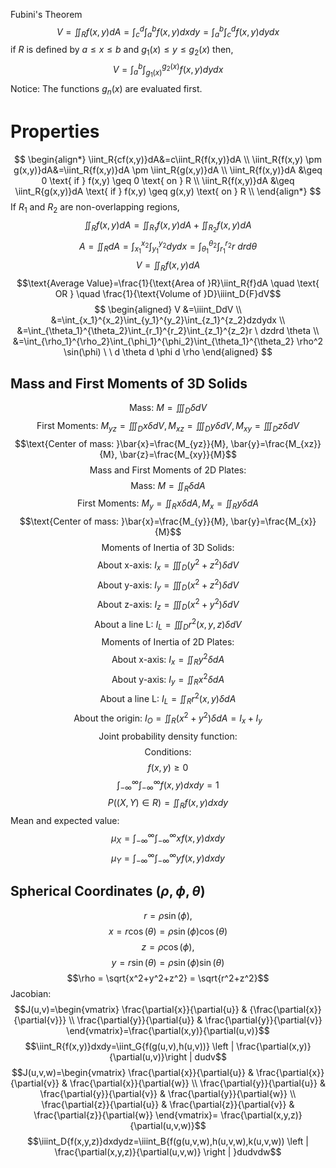 Fubini's Theorem 
$$V=\iint_R{f(x,y)}dA=\int_c^d{\int_a^b{f(x,y)}}dxdy=\int_a^b{\int_c^d{f(x,y)}}dydx$$
if $R$ is defined by $a\leq x \leq b$ and $g_1(x) \leq y \leq g_2(x)$ then,
$$V=\int_a^b{\int_{g_1(x)}^{g_2(x)}{f(x,y)}}dydx$$
Notice: The functions $g_n(x)$ are evaluated first.
# Properties
$$
\begin{align*}
\iint_R{cf(x,y)}dA&=c\iint_R{f(x,y)}dA \\
\iint_R{f(x,y) \pm g(x,y)}dA&=\iint_R{f(x,y)}dA \pm \iint_R{g(x,y)}dA \\
\iint_R{f(x,y)}dA &\geq 0 \text{ if } f(x,y) \geq 0 \text{ on } R \\
\iint_R{f(x,y)}dA &\geq \iint_R{g(x,y)}dA \text{ if } f(x,y) \geq g(x,y) \text{ on } R \\ 
\end{align*}
$$
If $R_1$ and $R_2$ are non-overlapping regions, 
$$\iint_R{f(x,y)}dA=\iint_{R_1}{f(x,y)}dA+\iint_{R_2}{f(x,y)}dA$$
$$A=\iint_RdA=\int_{x_1}^{x_2}\int_{y_1}^{y_2}dydx=\int_{\theta_1}^{\theta_2}\int_{r_1}^{r_2}r\ drd \theta$$
$$V=\iint_R{f(x,y)}dA$$
$$\text{Average Value}=\frac{1}{\text{Area of }R}\iint_R{f}dA \quad \text{ OR } \quad \frac{1}{\text{Volume of }D}\iiint_D{F}dV$$
$$
\begin{aligned}
V &=\iiint_DdV \\ 
&=\int_{x_1}^{x_2}\int_{y_1}^{y_2}\int_{z_1}^{z_2}dzdydx \\
&=\int_{\theta_1}^{\theta_2}\int_{r_1}^{r_2}\int_{z_1}^{z_2}r \ dzdrd \theta \\
&=\int_{\rho_1}^{\rho_2}\int_{\phi_1}^{\phi_2}\int_{\theta_1}^{\theta_2} \rho^2 \sin(\phi) \ \ d \theta d \phi d \rho
\end{aligned}
$$
## Mass and First Moments of 3D Solids
$$\text{Mass: }M=\iiint_D{\delta}dV$$
$$\text{First Moments: }M_{yz}=\iiint_D{x\delta}dV, M_{xz}=\iiint_D{y\delta}dV, M_{xy}=\iiint_D{z\delta}dV$$
$$\text{Center of mass: }\bar{x}=\frac{M_{yz}}{M}, \bar{y}=\frac{M_{xz}}{M}, \bar{z}=\frac{M_{xy}}{M}$$
$$\text{Mass and First Moments of 2D Plates:}$$
$$\text{Mass: }M=\iint_R{\delta}dA$$
$$\text{First Moments: }M_{y}=\iint_R{x\delta}dA, M_{x}=\iint_R{y\delta}dA$$
$$\text{Center of mass: }\bar{x}=\frac{M_{y}}{M}, \bar{y}=\frac{M_{x}}{M}$$
$$\text{Moments of Inertia of 3D Solids:}$$
$$\text{About x-axis: }I_x=\iiint_D{(y^2+z^2)\delta}dV$$
$$\text{About y-axis: }I_y=\iiint_D{(x^2+z^2)\delta}dV$$
$$\text{About z-axis: }I_z=\iiint_D{(x^2+y^2)\delta}dV$$
$$\text{About a line L: }I_L=\iiint_D{r^2(x,y,z)\delta}dV$$
$$\text{Moments of Inertia of 2D Plates:}$$
$$\text{About x-axis: }I_x=\iint_R{y^2\delta}dA$$
$$\text{About y-axis: }I_y=\iint_R{x^2\delta}dA$$
$$\text{About a line L: }I_L=\iint_R{r^2(x,y)\delta}dA$$
$$\text{About the origin: }I_O=\iint_R{(x^2+y^2)\delta}dA=I_x+I_y$$
$$\text{Joint probability density function: }$$
$$\text{Conditions:}$$
$$f(x,y) \geq 0$$
$$\int_{-\infty}^{\infty}\int_{-\infty}^{\infty}f(x,y)dxdy=1$$
$$P((X,Y) \in R) = \iint_R f(x,y) dxdy$$
Mean and expected value:
$$\mu_X=\int_{-\infty}^{\infty}\int_{-\infty}^{\infty}xf(x,y)dxdy$$
$$\mu_Y=\int_{-\infty}^{\infty}\int_{-\infty}^{\infty}yf(x,y)dxdy$$
## Spherical Coordinates $(\rho, \phi, \theta)$
$$r=\rho \sin(\phi),$$		$$ x= r \cos(\theta)=\rho \sin(\phi)\cos(\theta)$$$$z=\rho \cos(\phi),$$		$$ y= r \sin(\theta)=\rho \sin(\phi)\sin(\theta)$$
$$\rho = \sqrt{x^2+y^2+z^2} = \sqrt{r^2+z^2}$$
Jacobian:
$$J(u,v)=\begin{vmatrix} \frac{\partial{x}}{\partial{u}} & {\frac{\partial{x}}{\partial{v}}} \\
 \frac{\partial{y}}{\partial{u}} & \frac{\partial{y}}{\partial{v}} \end{vmatrix}=\frac{\partial(x,y)}{\partial(u,v)}$$
$$\iint_R{f(x,y)}dxdy=\iint_G{f(g(u,v),h(u,v))} \left | \frac{\partial(x,y)}{\partial(u,v)}\right | dudv$$
$$J(u,v,w)=\begin{vmatrix} \frac{\partial{x}}{\partial{u}} & \frac{\partial{x}}{\partial{v}} & \frac{\partial{x}}{\partial{w}} \\
 \frac{\partial{y}}{\partial{u}} & \frac{\partial{y}}{\partial{v}} & \frac{\partial{y}}{\partial{w}} \\
\frac{\partial{z}}{\partial{u}} & \frac{\partial{z}}{\partial{v}} & \frac{\partial{z}}{\partial{w}} \end{vmatrix}= \frac{\partial(x,y,z)}{\partial(u,v,w)}$$
$$\iiint_D{f(x,y,z)}dxdydz=\iiint_B{f(g(u,v,w),h(u,v,w),k(u,v,w)) \left | \frac{\partial(x,y,z)}{\partial(u,v,w)} \right | }dudvdw$$